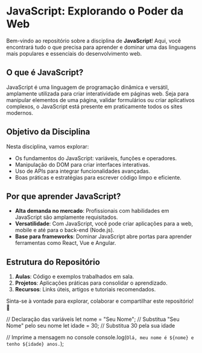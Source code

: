# JavaScript: Explorando o Poder da Web
Bem-vindo ao repositório sobre a disciplina de **JavaScript**! Aqui, você encontrará tudo o que precisa para aprender e dominar uma das linguagens mais populares e essenciais do desenvolvimento web.

## O que é JavaScript?
JavaScript é uma linguagem de programação dinâmica e versátil, amplamente utilizada para criar interatividade em páginas web. Seja para manipular elementos de uma página, validar formulários ou criar aplicativos complexos, o JavaScript está presente em praticamente todos os sites modernos.

## Objetivo da Disciplina
Nesta disciplina, vamos explorar:
- Os fundamentos do JavaScript: variáveis, funções e operadores.
- Manipulação do DOM para criar interfaces interativas.
- Uso de APIs para integrar funcionalidades avançadas.
- Boas práticas e estratégias para escrever código limpo e eficiente.

## Por que aprender JavaScript?
- **Alta demanda no mercado**: Profissionais com habilidades em JavaScript são amplamente requisitados.
- **Versatilidade**: Com JavaScript, você pode criar aplicações para a web, mobile e até para o back-end (Node.js).
- **Base para frameworks**: Dominar JavaScript abre portas para aprender ferramentas como React, Vue e Angular.

## Estrutura do Repositório
1. **Aulas**: Código e exemplos trabalhados em sala.
2. **Projetos**: Aplicações práticas para consolidar o aprendizado.
3. **Recursos**: Links úteis, artigos e tutoriais recomendados.

Sinta-se à vontade para explorar, colaborar e compartilhar este repositório! 🚀





// Declaração das variáveis
let nome = "Seu Nome"; // Substitua "Seu Nome" pelo seu nome
let idade = 30;        // Substitua 30 pela sua idade

// Imprime a mensagem no console
console.log(`Olá, meu nome é ${nome} e tenho ${idade} anos.`);
